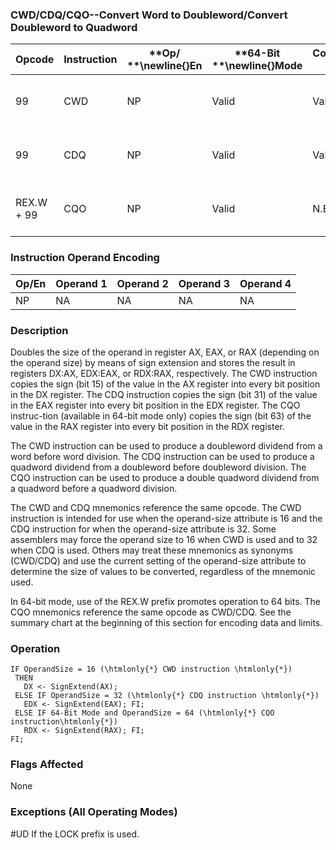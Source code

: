 ### CWD/CDQ/CQO--Convert Word to Doubleword/Convert Doubleword to Quadword


|**Opcode**|**Instruction**|**Op/ **\newline{}**En**|**64-Bit **\newline{}**Mode**|**Compat/**\newline{}**Leg Mode**|**Description**|
|----------|---------------|------------------------|-----------------------------|---------------------------------|---------------|
|99|CWD|NP|Valid|Valid|DX:AX <- sign-extend of AX.|
|99|CDQ|NP|Valid|Valid|EDX:EAX <- sign-extend of EAX.|
|REX.W + 99|CQO|NP|Valid|N.E.|RDX:RAX<- sign-extend of RAX.|
### Instruction Operand Encoding


|Op/En|Operand 1|Operand 2|Operand 3|Operand 4|
|-----|---------|---------|---------|---------|
|NP|NA|NA|NA|NA|
### Description


Doubles the size of the operand in register AX, EAX, or RAX (depending on the operand size) by means of sign extension and stores the result in registers DX:AX, EDX:EAX, or RDX:RAX, respectively. The CWD instruction copies the sign (bit 15) of the value in the AX register into every bit position in the DX register. The CDQ instruction copies the sign (bit 31) of the value in the EAX register into every bit position in the EDX register. The CQO instruc-tion (available in 64-bit mode only) copies the sign (bit 63) of the value in the RAX register into every bit position in the RDX register.

The CWD instruction can be used to produce a doubleword dividend from a word before word division. The CDQ instruction can be used to produce a quadword dividend from a doubleword before doubleword division. The CQO instruction can be used to produce a double quadword dividend from a quadword before a quadword division.

The CWD and CDQ mnemonics reference the same opcode. The CWD instruction is intended for use when the operand-size attribute is 16 and the CDQ instruction for when the operand-size attribute is 32. Some assemblers may force the operand size to 16 when CWD is used and to 32 when CDQ is used. Others may treat these mnemonics as synonyms (CWD/CDQ) and use the current setting of the operand-size attribute to determine the size of values to be converted, regardless of the mnemonic used.

In 64-bit mode, use of the REX.W prefix promotes operation to 64 bits. The CQO mnemonics reference the same opcode as CWD/CDQ. See the summary chart at the beginning of this section for encoding data and limits.


### Operation

```info-verb
IF OperandSize = 16 (\htmlonly{*} CWD instruction \htmlonly{*})
 THEN 
   DX <- SignExtend(AX);
 ELSE IF OperandSize = 32 (\htmlonly{*} CDQ instruction \htmlonly{*})
   EDX <- SignExtend(EAX); FI;
 ELSE IF 64-Bit Mode and OperandSize = 64 (\htmlonly{*} CQO instruction\htmlonly{*})
   RDX <- SignExtend(RAX); FI;
FI;
```
### Flags Affected


None

### Exceptions (All Operating Modes)


#UD  If the LOCK prefix is used.

